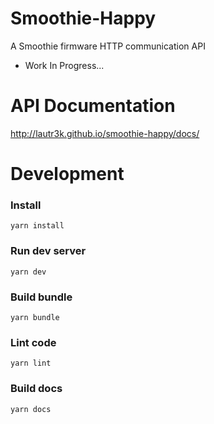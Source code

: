# Smoothie-Happy
A Smoothie firmware HTTP communication API

- Work In Progress...

# API Documentation
http://lautr3k.github.io/smoothie-happy/docs/

# Development

### Install
`yarn install`

### Run dev server
`yarn dev`

### Build bundle
`yarn bundle`

### Lint code
`yarn lint`

### Build docs
`yarn docs`
